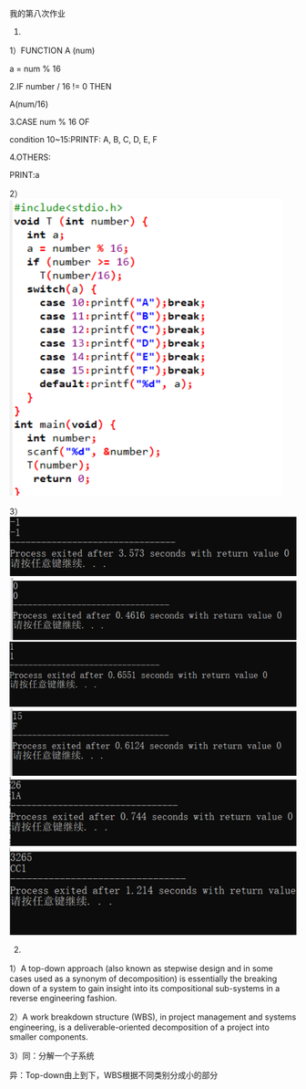 我的第八次作业

1.
1）FUNCTION A (num) 

a = num % 16

2.IF number / 16 != 0 THEN 

A(num/16)

3.CASE num % 16 OF 

condition 10~15:PRINTF: A, B,
 C, D, E, F

4.OTHERS: 

PRINT:a

2）
![1](images/c16位.png)

3）
![1](images/c1.png)
![1](images/c2.png)
![1](images/c3.png)
![1](images/c4.png)
![1](images/c5.png)
![1](images/c6.png)

2.
1）A top-down approach (also known as stepwise design and in some cases used as a synonym of decomposition) is essentially the breaking down of a system to gain insight into its compositional sub-systems in a reverse engineering fashion.

2）A work breakdown structure (WBS), in project management and systems engineering, is a deliverable-oriented decomposition of a project into smaller components.

3）同：分解一个子系统

异：Top-down由上到下，WBS根据不同类别分成小的部分